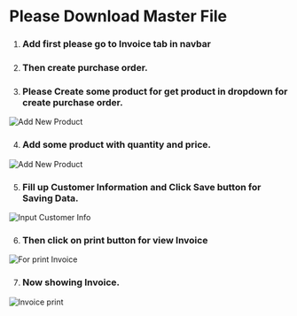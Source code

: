 # Please Download Master File

1. ###  Add first please go to Invoice tab in navbar
2. ### Then create purchase order.
  
3. ### Please Create some product for get product in dropdown for create purchase order.
![Add New Product](https://user-images.githubusercontent.com/91613386/174318056-0cbb2188-2666-499b-be36-c9e5f17f2199.PNG)

4. ### Add some product with quantity and price.
![Add New Product](https://user-images.githubusercontent.com/91613386/174318390-67cee369-c541-4ab4-8c0e-3cfb16060575.PNG)

5. ### Fill up Customer Information and Click Save button for Saving Data.
![Input Customer Info](https://user-images.githubusercontent.com/91613386/174319187-bfe0a4b0-0534-453e-b675-be835828a1e2.PNG)

6. ### Then click on print button for view Invoice
![For print Invoice](https://user-images.githubusercontent.com/91613386/174319443-2544dac6-4db8-480d-96c1-a149127cef86.PNG)

7. ### Now showing Invoice.
![Invoice print](https://user-images.githubusercontent.com/91613386/174319583-f82f3113-c3c8-4057-be11-e2768aab4854.PNG)
